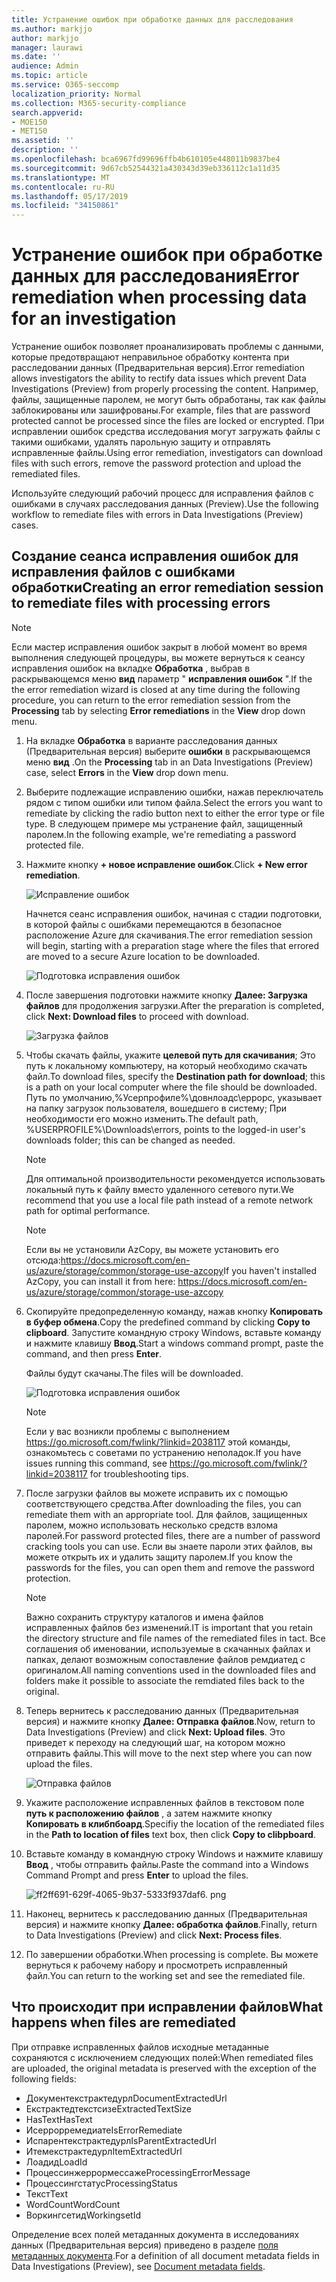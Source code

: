 ```yaml
---
title: Устранение ошибок при обработке данных для расследования
ms.author: markjjo
author: markjjo
manager: laurawi
ms.date: ''
audience: Admin
ms.topic: article
ms.service: O365-seccomp
localization_priority: Normal
ms.collection: M365-security-compliance
search.appverid:
- MOE150
- MET150
ms.assetid: ''
description: ''
ms.openlocfilehash: bca6967fd99696ffb4b610105e448011b9837be4
ms.sourcegitcommit: 9d67cb52544321a430343d39eb336112c1a11d35
ms.translationtype: MT
ms.contentlocale: ru-RU
ms.lasthandoff: 05/17/2019
ms.locfileid: "34150861"
---
```

# <a name="error-remediation-when-processing-data-for-an-investigation"></a><span data-ttu-id="13c57-102">Устранение ошибок при обработке данных для расследования</span><span class="sxs-lookup"><span data-stu-id="13c57-102">Error remediation when processing data for an investigation</span></span>

<span data-ttu-id="13c57-103">Устранение ошибок позволяет проанализировать проблемы с данными, которые предотвращают неправильное обработку контента при расследовании данных (Предварительная версия).</span><span class="sxs-lookup"><span data-stu-id="13c57-103">Error remediation allows investigators the ability to rectify data issues which prevent Data Investigations (Preview) from properly processing the content.</span></span> <span data-ttu-id="13c57-104">Например, файлы, защищенные паролем, не могут быть обработаны, так как файлы заблокированы или зашифрованы.</span><span class="sxs-lookup"><span data-stu-id="13c57-104">For example, files that are password protected cannot be processed since the files are locked or encrypted.</span></span> <span data-ttu-id="13c57-105">При исправлении ошибок средства исследования могут загружать файлы с такими ошибками, удалять парольную защиту и отправлять исправленные файлы.</span><span class="sxs-lookup"><span data-stu-id="13c57-105">Using error remediation, investigators can download files with such errors, remove the password protection and upload the remediated files.</span></span>

<span data-ttu-id="13c57-106">Используйте следующий рабочий процесс для исправления файлов с ошибками в случаях расследования данных (Preview).</span><span class="sxs-lookup"><span data-stu-id="13c57-106">Use the following workflow to remediate files with errors in Data Investigations (Preview) cases.</span></span>

## <a name="creating-an-error-remediation-session-to-remediate-files-with-processing-errors"></a><span data-ttu-id="13c57-107">Создание сеанса исправления ошибок для исправления файлов с ошибками обработки</span><span class="sxs-lookup"><span data-stu-id="13c57-107">Creating an error remediation session to remediate files with processing errors</span></span>

>[!NOTE]
><span data-ttu-id="13c57-108">Если мастер исправления ошибок закрыт в любой момент во время выполнения следующей процедуры, вы можете вернуться к сеансу исправления ошибок на вкладке **Обработка** , выбрав в раскрывающемся меню **вид** параметр " **исправления ошибок** ".</span><span class="sxs-lookup"><span data-stu-id="13c57-108">If the the error remediation wizard is closed at any time during the following procedure, you can return to the error remediation session from the **Processing** tab by selecting **Error remediations** in the **View** drop down menu.</span></span>

1. <span data-ttu-id="13c57-109">На вкладке **Обработка** в варианте расследования данных (Предварительная версия) выберите **ошибки** в раскрывающемся меню **вид** .</span><span class="sxs-lookup"><span data-stu-id="13c57-109">On the **Processing** tab in an Data Investigations (Preview) case, select **Errors** in the **View** drop down menu.</span></span>

2. <span data-ttu-id="13c57-110">Выберите подлежащие исправлению ошибки, нажав переключатель рядом с типом ошибки или типом файла.</span><span class="sxs-lookup"><span data-stu-id="13c57-110">Select the errors you want to remediate by clicking the radio button next to either the error type or file type.</span></span>  <span data-ttu-id="13c57-111">В следующем примере мы устранение файл, защищенный паролем.</span><span class="sxs-lookup"><span data-stu-id="13c57-111">In the following example, we're remediating a password protected file.</span></span>

3. <span data-ttu-id="13c57-112">Нажмите кнопку **+ новое исправление ошибок**.</span><span class="sxs-lookup"><span data-stu-id="13c57-112">Click **+ New error remediation**.</span></span>

    ![Исправление ошибок](../media/8c2faf1a-834b-44fc-b418-6a18aed8b81a.png)

    <span data-ttu-id="13c57-114">Начнется сеанс исправления ошибок, начиная с стадии подготовки, в которой файлы с ошибками перемещаются в безопасное расположение Azure для скачивания.</span><span class="sxs-lookup"><span data-stu-id="13c57-114">The error remediation session will begin, starting with a preparation stage where the files that errored are moved to a secure Azure location to be downloaded.</span></span>

    ![Подготовка исправления ошибок](../media/390572ec-7012-47c4-a6b6-4cbb5649e8a8.png)

4. <span data-ttu-id="13c57-116">После завершения подготовки нажмите кнопку **Далее: Загрузка файлов** для продолжения загрузки.</span><span class="sxs-lookup"><span data-stu-id="13c57-116">After the preparation is completed, click **Next: Download files** to proceed with download.</span></span>

    ![Загрузка файлов](../media/6ac04b09-8e13-414a-9e24-7c75ba586363.png)

5. <span data-ttu-id="13c57-118">Чтобы скачать файлы, укажите **целевой путь для скачивания**; Это путь к локальному компьютеру, на который необходимо скачать файл.</span><span class="sxs-lookup"><span data-stu-id="13c57-118">To download files, specify the **Destination path for download**; this is a path on your local computer where the file should be downloaded.</span></span>  <span data-ttu-id="13c57-119">Путь по умолчанию,%Усерпрофиле%\довнлоадс\еррорс, указывает на папку загрузок пользователя, вошедшего в систему; При необходимости его можно изменить.</span><span class="sxs-lookup"><span data-stu-id="13c57-119">The default path, %USERPROFILE%\Downloads\errors, points to the logged-in user's downloads folder; this can be changed as needed.</span></span>

    >[!NOTE]
    ><span data-ttu-id="13c57-120">Для оптимальной производительности рекомендуется использовать локальный путь к файлу вместо удаленного сетевого пути.</span><span class="sxs-lookup"><span data-stu-id="13c57-120">We recommend that you use a local file path instead of a remote network path for optimal performance.</span></span>

    > [!NOTE]
    > <span data-ttu-id="13c57-121">Если вы не установили AzCopy, вы можете установить его отсюда:https://docs.microsoft.com/en-us/azure/storage/common/storage-use-azcopy</span><span class="sxs-lookup"><span data-stu-id="13c57-121">If you haven't installed AzCopy, you can install it from here: https://docs.microsoft.com/en-us/azure/storage/common/storage-use-azcopy</span></span>

6. <span data-ttu-id="13c57-122">Скопируйте предопределенную команду, нажав кнопку **Копировать в буфер обмена**.</span><span class="sxs-lookup"><span data-stu-id="13c57-122">Copy the predefined command by clicking **Copy to clipboard**.</span></span> <span data-ttu-id="13c57-123">Запустите командную строку Windows, вставьте команду и нажмите клавишу **Ввод**.</span><span class="sxs-lookup"><span data-stu-id="13c57-123">Start a windows command prompt, paste the command, and then press **Enter**.</span></span>  

    <span data-ttu-id="13c57-124">Файлы будут скачаны.</span><span class="sxs-lookup"><span data-stu-id="13c57-124">The files will be downloaded.</span></span>

    ![Подготовка исправления ошибок](../media/f364ab4d-31c5-4375-b69f-650f694a2f69.png)

     > [!NOTE]
     > <span data-ttu-id="13c57-126">Если у вас возникли проблемы с выполнением https://go.microsoft.com/fwlink/?linkid=2038117 этой команды, ознакомьтесь с советами по устранению неполадок.</span><span class="sxs-lookup"><span data-stu-id="13c57-126">If you have issues running this command, see https://go.microsoft.com/fwlink/?linkid=2038117 for troubleshooting tips.</span></span>

7. <span data-ttu-id="13c57-127">После загрузки файлов вы можете исправить их с помощью соответствующего средства.</span><span class="sxs-lookup"><span data-stu-id="13c57-127">After downloading the files, you can remediate them with an appropriate tool.</span></span> <span data-ttu-id="13c57-128">Для файлов, защищенных паролем, можно использовать несколько средств взлома паролей.</span><span class="sxs-lookup"><span data-stu-id="13c57-128">For password protected files, there are a number of password cracking tools you can use.</span></span> <span data-ttu-id="13c57-129">Если вы знаете пароли этих файлов, вы можете открыть их и удалить защиту паролем.</span><span class="sxs-lookup"><span data-stu-id="13c57-129">If you know the passwords for the files, you can open them and remove the password protection.</span></span>
    > [!NOTE]
    > <span data-ttu-id="13c57-130">Важно сохранить структуру каталогов и имена файлов исправленных файлов без изменений.</span><span class="sxs-lookup"><span data-stu-id="13c57-130">IT is important that you retain the directory structure and file names of the remediated files in tact.</span></span>  <span data-ttu-id="13c57-131">Все соглашения об именовании, используемые в скачанных файлах и папках, делают возможным сопоставление файлов ремдиатед с оригиналом.</span><span class="sxs-lookup"><span data-stu-id="13c57-131">All naming conventions used in the downloaded files and folders make it possible to associate the remdiated files back to the original.</span></span>

8. <span data-ttu-id="13c57-132">Теперь вернитесь к расследованию данных (Предварительная версия) и нажмите кнопку **Далее: Отправка файлов**.</span><span class="sxs-lookup"><span data-stu-id="13c57-132">Now, return to Data Investigations (Preview) and click **Next: Upload files**.</span></span>  <span data-ttu-id="13c57-133">Это приведет к переходу на следующий шаг, на котором можно отправить файлы.</span><span class="sxs-lookup"><span data-stu-id="13c57-133">This will move to the next step where you can now upload the files.</span></span>

    ![Отправка файлов](../media/af3d8617-1bab-4ecd-8de0-22e53acba240.png)

9. <span data-ttu-id="13c57-135">Укажите расположение исправленных файлов в текстовом поле **путь к расположению файлов** , а затем нажмите кнопку **Копировать в клибпбоард**.</span><span class="sxs-lookup"><span data-stu-id="13c57-135">Specifiy the location of the remediated files in the **Path to location of files** text box, then click **Copy to clibpboard**.</span></span>

10. <span data-ttu-id="13c57-136">Вставьте команду в командную строку Windows и нажмите клавишу **Ввод** , чтобы отправить файлы.</span><span class="sxs-lookup"><span data-stu-id="13c57-136">Paste the command into a Windows Command Prompt and press **Enter** to upload the files.</span></span>

    ![ff2ff691-629f-4065-9b37-5333f937daf6. png](../media/ff2ff691-629f-4065-9b37-5333f937daf6.png)

11. <span data-ttu-id="13c57-138">Наконец, вернитесь к расследованию данных (Предварительная версия) и нажмите кнопку **Далее: обработка файлов**.</span><span class="sxs-lookup"><span data-stu-id="13c57-138">Finally, return to Data Investigations (Preview) and click **Next: Process files**.</span></span>

12. <span data-ttu-id="13c57-139">По завершении обработки.</span><span class="sxs-lookup"><span data-stu-id="13c57-139">When processing is complete.</span></span>  <span data-ttu-id="13c57-140">Вы можете вернуться к рабочему набору и просмотреть исправленный файл.</span><span class="sxs-lookup"><span data-stu-id="13c57-140">You can return to the working set and see the remediated file.</span></span>

## <a name="what-happens-when-files-are-remediated"></a><span data-ttu-id="13c57-141">Что происходит при исправлении файлов</span><span class="sxs-lookup"><span data-stu-id="13c57-141">What happens when files are remediated</span></span>

<span data-ttu-id="13c57-142">При отправке исправленных файлов исходные метаданные сохраняются с исключением следующих полей:</span><span class="sxs-lookup"><span data-stu-id="13c57-142">When remediated files are uploaded, the original metadata is preserved with the exception of the following fields:</span></span> 

- <span data-ttu-id="13c57-143">Документекстрактедурл</span><span class="sxs-lookup"><span data-stu-id="13c57-143">DocumentExtractedUrl</span></span>
- <span data-ttu-id="13c57-144">Екстрактедтекстсизе</span><span class="sxs-lookup"><span data-stu-id="13c57-144">ExtractedTextSize</span></span>
- <span data-ttu-id="13c57-145">HasText</span><span class="sxs-lookup"><span data-stu-id="13c57-145">HasText</span></span>
- <span data-ttu-id="13c57-146">Исеррорремедиате</span><span class="sxs-lookup"><span data-stu-id="13c57-146">IsErrorRemediate</span></span>
- <span data-ttu-id="13c57-147">Испарентекстрактедурл</span><span class="sxs-lookup"><span data-stu-id="13c57-147">IsParentExtractedUrl</span></span>
- <span data-ttu-id="13c57-148">Итемекстрактедурл</span><span class="sxs-lookup"><span data-stu-id="13c57-148">ItemExtractedUrl</span></span>
- <span data-ttu-id="13c57-149">Лоадид</span><span class="sxs-lookup"><span data-stu-id="13c57-149">LoadId</span></span>
- <span data-ttu-id="13c57-150">Процессинжеррормессаже</span><span class="sxs-lookup"><span data-stu-id="13c57-150">ProcessingErrorMessage</span></span>
- <span data-ttu-id="13c57-151">Процессингстатус</span><span class="sxs-lookup"><span data-stu-id="13c57-151">ProcessingStatus</span></span>
- <span data-ttu-id="13c57-152">Текст</span><span class="sxs-lookup"><span data-stu-id="13c57-152">Text</span></span>
- <span data-ttu-id="13c57-153">WordCount</span><span class="sxs-lookup"><span data-stu-id="13c57-153">WordCount</span></span>
- <span data-ttu-id="13c57-154">Воркингсетид</span><span class="sxs-lookup"><span data-stu-id="13c57-154">WorkingsetId</span></span>

<span data-ttu-id="13c57-155">Определение всех полей метаданных документа в исследованиях данных (Предварительная версия) приведено в разделе [поля метаданных документа](document-metadata-fields.md).</span><span class="sxs-lookup"><span data-stu-id="13c57-155">For a definition of all document metadata fields in Data Investigations (Preview), see [Document metadata fields](document-metadata-fields.md).</span></span>